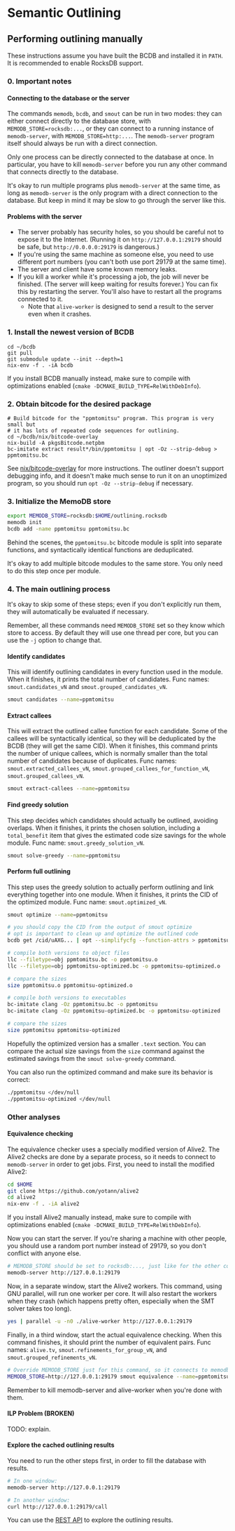 # Semantic Outlining

## Performing outlining manually

These instructions assume you have built the BCDB and installed it in `PATH`.
It is recommended to enable RocksDB support.

### 0. Important notes

#### Connecting to the database or the server

The commands `memodb`, `bcdb`, and `smout` can be run in two modes: they can
either connect directly to the database store, with `MEMODB_STORE=rocksdb:...`,
or they can connect to a running instance of `memodb-server`, with
`MEMODB_STORE=http:...`. The `memodb-server` program itself should always be
run with a direct connection.

Only one process can be directly connected to the database at once. In
particular, you have to kill `memodb-server` before you run any other command
that connects directly to the database.

It's okay to run multiple programs plus `memodb-server` at the same time, as
long as `memodb-server` is the only program with a direct connection to the
database. But keep in mind it may be slow to go through the server like this.

#### Problems with the server

- The server probably has security holes, so you should be careful not to
  expose it to the Internet. (Running it on `http://127.0.0.1:29179` should be
  safe, but `http://0.0.0.0:29179` is dangerous.)
- If you're using the same machine as someone else, you need to use different
  port numbers (you can't both use port 29179 at the same time).
- The server and client have some known memory leaks.
- If you kill a worker while it's processing a job, the job will never be
  finished. (The server will keep waiting for results forever.) You can fix
  this by restarting the server. You'll also have to restart all the programs
  connected to it.
  - Note that `alive-worker` is designed to send a result to the server even
    when it crashes.

### 1. Install the newest version of BCDB

```shell
cd ~/bcdb
git pull
git submodule update --init --depth=1
nix-env -f . -iA bcdb
```

If you install BCDB manually instead, make sure to compile with optimizations
enabled (`cmake -DCMAKE_BUILD_TYPE=RelWithDebInfo`).

### 2. Obtain bitcode for the desired package

```shell
# Build bitcode for the "ppmtomitsu" program. This program is very small but
# it has lots of repeated code sequences for outlining.
cd ~/bcdb/nix/bitcode-overlay
nix-build -A pkgsBitcode.netpbm
bc-imitate extract result*/bin/ppmtomitsu | opt -Oz --strip-debug > ppmtomitsu.bc
```

See [nix/bitcode-overlay](../../nix/bitcode-overlay/README.md) for
more instructions. The outliner doesn't support debugging info, and it doesn't
make much sense to run it on an unoptimized program, so you should run `opt -Oz
--strip-debug` if necessary.

### 3. Initialize the MemoDB store

```sh
export MEMODB_STORE=rocksdb:$HOME/outlining.rocksdb
memodb init
bcdb add -name ppmtomitsu ppmtomitsu.bc
```

Behind the scenes, the `ppmtomitsu.bc` bitcode module is split into separate
functions, and syntactically identical functions are deduplicated.

It's okay to add multiple bitcode modules to the same store. You only need to
do this step once per module.

### 4. The main outlining process

It's okay to skip some of these steps; even if you don't explicitly run them,
they will automatically be evaluated if necessary.

Remember, all these commands need `MEMODB_STORE` set so they know which store
to access. By default they will use one thread per core, but you can use the
`-j` option to change that.

#### Identify candidates

This will identify outlining candidates in every function used in the module.
When it finishes, it prints the total number of candidates. Func names:
`smout.candidates_vN` and `smout.grouped_candidates_vN`.

```sh
smout candidates --name=ppmtomitsu
```

#### Extract callees

This will extract the outlined callee function for each candidate. Some of the
callees will be syntactically identical, so they will be deduplicated by the
BCDB (they will get the same CID). When it finishes, this command prints the
number of unique callees, which is normally smaller than the total number of
candidates because of duplicates. Func names: `smout.extracted_callees_vN`,
`smout.grouped_callees_for_function_vN`, `smout.grouped_callees_vN`.

```sh
smout extract-callees --name=ppmtomitsu
```

#### Find greedy solution

This step decides which candidates should actually be outlined, avoiding
overlaps. When it finishes, it prints the chosen solution, including a
`total_benefit` item that gives the estimated code size savings for the whole
module. Func name: `smout.greedy_solution_vN`.

```sh
smout solve-greedy --name=ppmtomitsu
```

#### Perform full outlining

This step uses the greedy solution to actually perform outlining and link
everything together into one module. When it finishes, it prints the CID of the
optimized module. Func name: `smout.optimized_vN`.

```sh
smout optimize --name=ppmtomitsu

# you should copy the CID from the output of smout optimize
# opt is important to clean up and optimize the outlined code
bcdb get /cid/uAXG... | opt --simplifycfg --function-attrs > ppmtomitsu-optimized.bc

# compile both versions to object files
llc --filetype=obj ppmtomitsu.bc -o ppmtomitsu.o
llc --filetype=obj ppmtomitsu-optimized.bc -o ppmtomitsu-optimized.o

# compare the sizes
size ppmtomitsu.o ppmtomitsu-optimized.o

# compile both versions to executables
bc-imitate clang -Oz ppmtomitsu.bc -o ppmtomitsu
bc-imitate clang -Oz ppmtomitsu-optimized.bc -o ppmtomitsu-optimized

# compare the sizes
size ppmtomitsu ppmtomitsu-optimized
```

Hopefully the optimized version has a smaller `.text` section. You can compare
the actual size savings from the `size` command against the estimated savings
from the `smout solve-greedy` command.

You can also run the optimized command and make sure its behavior is correct:

```sh
./ppmtomitsu </dev/null
./ppmtomitsu-optimized </dev/null
```

### Other analyses

#### Equivalence checking

The equivalence checker uses a specially modified version of Alive2. The Alive2
checks are done by a separate process, so it needs to connect to
`memodb-server` in order to get jobs. First, you need to install the modified
Alive2:

```sh
cd $HOME
git clone https://github.com/yotann/alive2
cd alive2
nix-env -f . -iA alive2
```

If you install Alive2 manually instead, make sure to compile with optimizations
enabled (`cmake -DCMAKE_BUILD_TYPE=RelWithDebInfo`).

Now you can start the server. If you're sharing a machine with other people,
you should use a random port number instead of 29179, so you don't conflict
with anyone else.

```sh
# MEMODB_STORE should be set to rocksdb:..., just like for the other commands.
memodb-server http://127.0.0.1:29179
```

Now, in a separate window, start the Alive2 workers. This command, using GNU
parallel, will run one worker per core. It will also restart the workers when
they crash (which happens pretty often, especially when the SMT solver takes
too long).

```sh
yes | parallel -u -n0 ./alive-worker http://127.0.0.1:29179
```

Finally, in a third window, start the actual equivalence checking. When this
command finishes, it should print the number of equivalent pairs. Func names:
`alive.tv`, `smout.refinements_for_group_vN`, and
`smout.grouped_refinements_vN`.

```sh
# Override MEMODB_STORE just for this command, so it connects to memodb-server.
MEMODB_STORE=http://127.0.0.1:29179 smout equivalence --name=ppmtomitsu
```

Remember to kill memodb-server and alive-worker when you're done with them.

#### ILP Problem (BROKEN)

TODO: explain.

#### Explore the cached outlining results

You need to run the other steps first, in order to fill the database with
results.

```sh
# In one window:
memodb-server http://127.0.0.1:29179

# In another window:
curl http://127.0.0.1:29179/call
```

You can use the [REST API](../memodb/rest-api.md) to explore the outlining
results.
